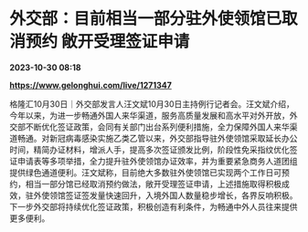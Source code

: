 # 外交部：目前相当一部分驻外使领馆已取消预约 敞开受理签证申请

**2023-10-30 08:18**

**https://www.gelonghui.com/live/1271347**

格隆汇10月30日｜外交部发言人汪文斌10月30日主持例行记者会。汪文斌介绍，今年以来，为进一步畅通外国人来华渠道，服务高质量发展和高水平对外开放，外交部不断优化签证政策，会同有关部门出台系列便利措施，全力保障外国人来华渠道畅通。对新冠病毒感染实施乙类乙管以来，外交部指导驻外使领馆采取延长办公时间，精简办证材料，增派人手，提高多次签证颁发比例，阶段性免采指纹优化签证申请表等多项举措，全力提升驻外使领馆办证效率，并为重要紧急商务人道团组提供绿色通道便利。汪文斌称，目前绝大多数驻外使领馆已实现两个工作日可预约，相当一部分馆已经取消预约做法，敞开受理签证申请，上述措施取得积极成效，驻外使领馆签证签发量快速回升，入境外国人数量稳步增长，各界反响积极。下一步外交部将持续优化签证政策，积极创造有利条件，为畅通中外人员往来提供更多便利。